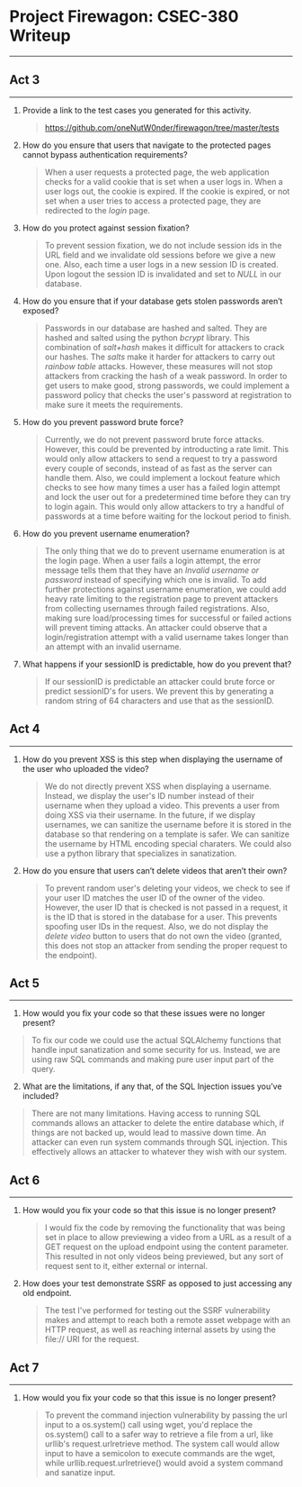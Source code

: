 # Project Firewagon: CSEC-380 Writeup
--------------------

## Act 3
--------------------
1. Provide a link to the test cases you generated for this activity.

    > https://github.com/oneNutW0nder/firewagon/tree/master/tests

2. How do you ensure that users that navigate to the protected pages cannot bypass authentication requirements?

    > When a user requests a protected page, the web application checks for a valid cookie that is set when a user logs in. When a user logs out, the cookie is expired. If the cookie is expired, or not set when a user tries to access a protected page, they are redirected to the _login_ page. 

3. How do you protect against session fixation?

    > To prevent session fixation, we do not include session ids in the URL field and we invalidate old sessions before we give a new one. Also, each time a user logs in a new session ID is created. Upon logout the session ID is invalidated and set to _NULL_ in our database. 

4. How do you ensure that if your database gets stolen passwords aren’t exposed?

    > Passwords in our database are hashed and salted. They are hashed and salted using the python _bcrypt_ library. This combination of _salt+hash_ makes it difficult for attackers to crack our hashes. The _salts_ make it harder for attackers to carry out _rainbow table_ attacks. However, these measures will not stop attackers from cracking the hash of a weak password. In order to get users to make good, strong passwords, we could implement a password policy that checks the user's password at registration to make sure it meets the requirements. 

5. How do you prevent password brute force?
    > Currently, we do not prevent password brute force attacks. However, this could be prevented by introducting a rate limit. This would only allow attackers to send a request to try a password every couple of seconds, instead of as fast as the server can handle them. Also, we could implement a lockout feature which checks to see how many times a user has a failed login attempt and lock the user out for a predetermined time before they can try to login again. This would only allow attackers to try a handful of passwords at a time before waiting for the lockout period to finish. 
6. How do you prevent username enumeration?

    > The only thing that we do to prevent username enumeration is at the login page. When a user fails a login attempt, the error message tells them that they have an _Invalid username or password_ instead of specifying which one is invalid. To add further protections against username enumeration, we could add heavy rate limiting to the registration page to prevent attackers from collecting usernames through failed registrations. Also, making sure load/processing times for successful or failed actions will prevent timing attacks. An attacker could observe that a login/registration attempt with a valid username takes longer than an attempt with an invalid username. 

7. What happens if your sessionID is predictable, how do you prevent that?

    > If our sessionID is predictable an attacker could brute force or predict sessionID's for users. We prevent this by generating a random string of 64 characters and use that as the sessionID. 

## Act 4
--------------------
1. How do you prevent XSS is this step when displaying the username of the user who uploaded the video?

    > We do not directly prevent XSS when displaying a username. Instead, we display the user's ID number instead of their username when they upload a video. This prevents a user from doing XSS via their username. In the future, if we display usernames, we can sanitize the username before it is stored in the database so that rendering on a template is safer. We can sanitize the username by HTML encoding special charaters. We could also use a python library that specializes in sanatization. 

2. How do you ensure that users can’t delete videos that aren’t their own?

    > To prevent random user's deleting your videos, we check to see if your user ID matches the user ID of the owner of the video. However, the user ID that is checked is not passed in a request, it is the ID that is stored in the database for a user. This prevents spoofing user IDs in the request. Also, we do not display the _delete video_ button to users that do not own the video (granted, this does not stop an attacker from sending the proper request to the endpoint). 

## Act 5
--------------------
1. How would you fix your code so that these issues were no longer present?

> To fix our code we could use the actual SQLAlchemy functions that handle input sanatization and some security for us. Instead, we are using raw SQL commands and making pure user input part of the query.

2. What are the limitations, if any that, of the SQL Injection issues you’ve included? 

> There are not many limitations. Having access to running SQL commands allows an attacker to delete the entire database which, if things are not backed up, would lead to massive down time. An attacker can even run system commands through SQL injection. This effectively allows an attacker to whatever they wish with our system.

## Act 6
--------------------
1. How would you fix your code so that this issue is no longer present?

    > I would fix the code by removing the functionality that was being set in place to allow previewing a video from a URL as a result of a GET request on the upload endpoint using the content parameter. This resulted in not only videos being previewed, but any sort of request sent to it, either external or internal.

2. How does your test demonstrate SSRF as opposed to just accessing any old endpoint.

    > The test I've performed for testing out the SSRF vulnerability makes and attempt to reach both a remote asset webpage with an HTTP request, as well as reaching internal assets by using the file:// URI for the request.

## Act 7
--------------------
1. How would you fix your code so that this issue is no longer present?

    > To prevent the command injection vulnerability by passing the url input to a os.system() call using wget, you'd replace the os.system() call to a safer way to retrieve a file from a url, like urllib's request.urlretrieve method. The system call would allow input to have a semicolon to execute commands are the wget, while urllib.request.urlretrieve() would avoid a system command and sanatize input.
